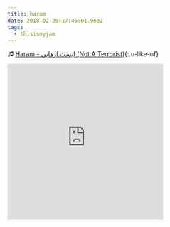 ```yaml
---
title: haram
date: 2018-02-28T17:45:01.963Z
tags:
  - thisismyjam
---
```

♫ [Haram - ليست ارهابي (Not A Terrorist)](https://haramharam.bandcamp.com/track/not-a-terrorist){:.u-like-of}

<iframe style="border: 0; width: 350px; height: 350px;" src="https://bandcamp.com/EmbeddedPlayer/album=4037673616/size=large/bgcol=ffffff/linkcol=333333/minimal=true/track=549336639/transparent=true/" seamless></iframe>

